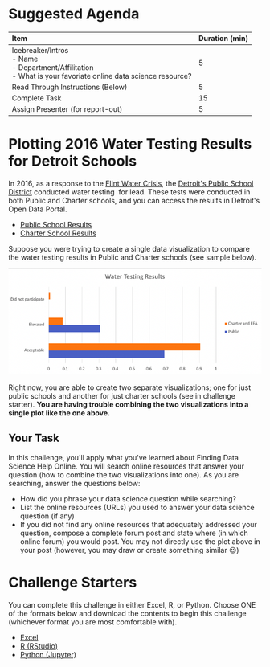 # Suggested Agenda
| Item | Duration (min) |
| :- | :- |
| Icebreaker/Intros </br> - Name </br> - Department/Affilitation </br> - What is your favoriate online data science resource? | 5 |
| Read Through Instructions (Below) | 5 |
| Complete Task | 15 |
| Assign Presenter (for report-out) | 5 |

# Plotting 2016 Water Testing Results for Detroit Schools
In 2016, as a response to the [Flint Water Crisis](https://en.wikipedia.org/wiki/Flint_water_crisis), the [Detroit's Public School District](https://www.detroitnews.com/story/news/local/detroit-city/2016/04/05/detroit-schools-dps-lead-copper-testing/82679668/) conducted water testing  for lead. These tests were conducted in both Public and Charter schools, and you can access the results in Detroit's Open Data Portal.
- [Public School Results](https://data.detroitmi.gov/datasets/dps-water-testing-results/explore)
- [Charter School Results](https://data.detroitmi.gov/datasets/charter-and-eea-schools-water-testing-results/explore)


Suppose you were trying to create a single data visualization to compare the water testing results in Public and Charter schools (see sample below). 

![](images/sample_chart.png)

Right now, you are able to create two separate visualizations; one for just public schools and another for just charter schools (see in challenge starter). **You are having trouble combining the two visualizations into a single plot like the one above.**

## Your Task
In this challenge, you'll apply what you've learned about Finding Data Science Help Online. You will search online resources that answer your question (how to combine the two visualizations into one). As you are searching, answer the questions below:
- How did you phrase your data science question while searching?
- List the online resources (URLs) you used to answer your data science question (if any)
- If you did not find any online resources that adequately addressed your question, compose a complete forum post and state where (in which online forum) you would post.
You may not directly use the plot above in your post (however, you may draw or create something similar 😉)

# Challenge Starters
You can complete this challenge in either Excel, R, or Python. Choose ONE of the formats below and download the contents to begin this challenge (whichever format you are most comfortable with).
- [Excel](https://ucsf.box.com/s/wzjrw6n3kocunrfyle9n6tshuxufncpa)
- [R (RStudio)](https://ucsf.box.com/s/4zwsedlrdg5s2n3tmiv7diape24iizfc)
- [Python (Jupyter)](https://ucsf.box.com/s/pfjffewsqjl4zplryi1wehi9del8dzoc)
